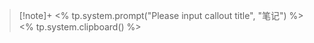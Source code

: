 > [!note]+ <% tp.system.prompt("Please input callout title", "笔记") %>
> <% tp.system.clipboard() %>
> 